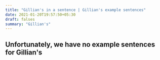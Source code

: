 ```yaml
---
title: "Gillian's in a sentence | Gillian's example sentences"
date: 2021-01-20T19:57:50+05:30
draft: falses
summary: "Gillian's"
---
```

## Unfortunately, we have no example sentences for Gillian's                 
